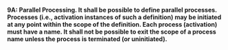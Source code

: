 **9A: Parallel Processing.  It shall be possible to define parallel processes. Processes (i.e., activation instances of such a definition) may be initiated at any point within the scope of the definition. Each process (activation) must have a name. It shall not be possible to exit the scope of a process name unless the process is terminated (or uninitiated).**
